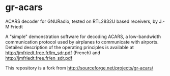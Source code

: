 # gr-acars
ACARS decoder for GNURadio, tested on RTL2832U based receivers, by J.-M Friedt

A "simple" demonstration software for decoding ACARS, a low-bandwidth communication protocol used by airplanes to communicate with airports. Detailed description of the operating principles is available at http://jmfriedt.free.fr/lm_sdr.pdf  (French) and http://jmfriedt.free.fr/en_sdr.pdf

This repository is a fork from http://sourceforge.net/projects/gr-acars/
